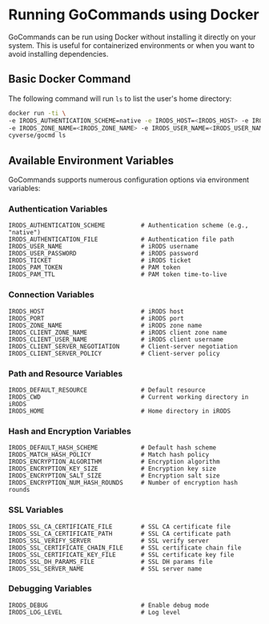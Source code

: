 # Running GoCommands using Docker

GoCommands can be run using Docker without installing it directly on your system. This is useful for containerized environments or when you want to avoid installing dependencies.

## Basic Docker Command

The following command will run `ls` to list the user's home directory:

```bash
docker run -ti \
-e IRODS_AUTHENTICATION_SCHEME=native -e IRODS_HOST=<IRODS_HOST> -e IRODS_PORT=<IRODS_PORT> \
-e IRODS_ZONE_NAME=<IRODS_ZONE_NAME> -e IRODS_USER_NAME=<IRODS_USER_NAME> -e IRODS_USER_PASSWORD=<IRODS_USER_PASSWORD> \
cyverse/gocmd ls
```

## Available Environment Variables

GoCommands supports numerous configuration options via environment variables:

### Authentication Variables
```
IRODS_AUTHENTICATION_SCHEME          # Authentication scheme (e.g., "native")
IRODS_AUTHENTICATION_FILE            # Authentication file path
IRODS_USER_NAME                      # iRODS username
IRODS_USER_PASSWORD                  # iRODS password
IRODS_TICKET                         # iRODS ticket
IRODS_PAM_TOKEN                      # PAM token
IRODS_PAM_TTL                        # PAM token time-to-live
```

### Connection Variables
```
IRODS_HOST                           # iRODS host
IRODS_PORT                           # iRODS port
IRODS_ZONE_NAME                      # iRODS zone name
IRODS_CLIENT_ZONE_NAME               # iRODS client zone name
IRODS_CLIENT_USER_NAME               # iRODS client username
IRODS_CLIENT_SERVER_NEGOTIATION      # Client-server negotiation
IRODS_CLIENT_SERVER_POLICY           # Client-server policy
```

### Path and Resource Variables
```
IRODS_DEFAULT_RESOURCE               # Default resource
IRODS_CWD                            # Current working directory in iRODS
IRODS_HOME                           # Home directory in iRODS
```

### Hash and Encryption Variables
```
IRODS_DEFAULT_HASH_SCHEME            # Default hash scheme
IRODS_MATCH_HASH_POLICY              # Match hash policy
IRODS_ENCRYPTION_ALGORITHM           # Encryption algorithm
IRODS_ENCRYPTION_KEY_SIZE            # Encryption key size
IRODS_ENCRYPTION_SALT_SIZE           # Encryption salt size
IRODS_ENCRYPTION_NUM_HASH_ROUNDS     # Number of encryption hash rounds
```

### SSL Variables
```
IRODS_SSL_CA_CERTIFICATE_FILE        # SSL CA certificate file
IRODS_SSL_CA_CERTIFICATE_PATH        # SSL CA certificate path
IRODS_SSL_VERIFY_SERVER              # SSL verify server
IRODS_SSL_CERTIFICATE_CHAIN_FILE     # SSL certificate chain file
IRODS_SSL_CERTIFICATE_KEY_FILE       # SSL certificate key file
IRODS_SSL_DH_PARAMS_FILE             # SSL DH params file
IRODS_SSL_SERVER_NAME                # SSL server name
```

### Debugging Variables
```
IRODS_DEBUG                          # Enable debug mode
IRODS_LOG_LEVEL                      # Log level
```